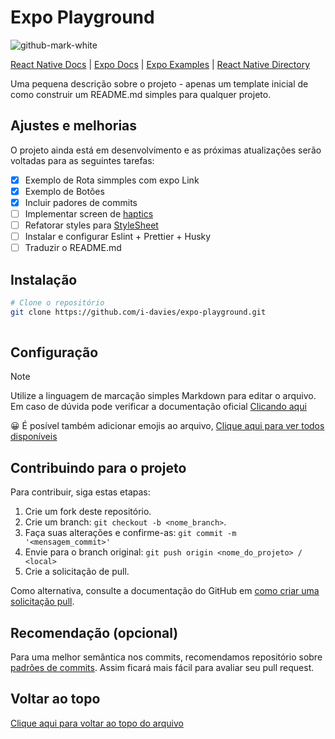 # Expo Playground

![github-mark-white](https://github.com/expo.png)


[React Native Docs](https://reactnative.dev/docs/getting-started) | [Expo Docs](https://docs.expo.dev/) | [Expo Examples](https://github.com/expo/examples) | [React Native Directory](https://reactnative.directory/)

Uma pequena descrição sobre o projeto -  apenas um template inicial de como construir um README.md simples para qualquer projeto.

## Ajustes e melhorias

O projeto ainda está em desenvolvimento e as próximas atualizações serão voltadas para as seguintes tarefas:

- [x] Exemplo de Rota simmples com expo Link
- [x] Exemplo de Botões
- [x] Incluir padores de commits
- [ ] Implementar screen de [haptics]( https://docs.expo.dev/versions/latest/sdk/haptics/)
- [ ] Refatorar styles para [StyleSheet](https://reactnative.dev/docs/stylesheet)
- [ ] Instalar e configurar Eslint + Prettier + Husky
- [ ] Traduzir o README.md

## Instalação
```bash
# Clone o repositório
git clone https://github.com/i-davies/expo-playground.git
  
```

## Configuração

> [!NOTE]
> Utilize a linguagem de marcação simples Markdown para editar o arquivo.
> Em caso de dúvida pode verificar a documentação oficial [Clicando aqui](https://www.markdownguide.org/)

😀 É posível também adicionar emojis ao arquivo, [Clique aqui para ver todos disponíveis](https://www.webfx.com/tools/emoji-cheat-sheet/)


##  Contribuindo para o projeto

Para contribuir, siga estas etapas:

1. Crie um fork deste repositório.
2. Crie um branch: `git checkout -b <nome_branch>`.
3. Faça suas alterações e confirme-as: `git commit -m '<mensagem_commit>'`
4. Envie para o branch original: `git push origin <nome_do_projeto> / <local>`
5. Crie a solicitação de pull.

Como alternativa, consulte a documentação do GitHub em [como criar uma solicitação pull](https://help.github.com/en/github/collaborating-with-issues-and-pull-requests/creating-a-pull-request).

## Recomendação (opcional)

Para uma melhor semântica nos commits, recomendamos repositório sobre [padrões de commits](https://github.com/iuricode/padroes-de-commits). Assim ficará mais fácil para avaliar seu pull request.

## Voltar ao topo
[Clique aqui para voltar ao topo do arquivo](https://github.com/i-davies/readme-template/#template-inicial-de-projetos)

